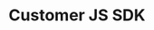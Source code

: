 ---
title: "Customer JS SDK"
desc: "Embed a mobile chat window in an Android application."
color: "#f5a623"
---